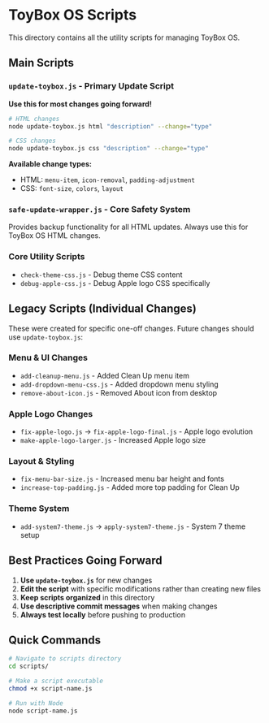 # ToyBox OS Scripts

This directory contains all the utility scripts for managing ToyBox OS.

## Main Scripts

### `update-toybox.js` - Primary Update Script
**Use this for most changes going forward!**

```bash
# HTML changes
node update-toybox.js html "description" --change="type"

# CSS changes  
node update-toybox.js css "description" --change="type"
```

**Available change types:**
- HTML: `menu-item`, `icon-removal`, `padding-adjustment`
- CSS: `font-size`, `colors`, `layout`

### `safe-update-wrapper.js` - Core Safety System
Provides backup functionality for all HTML updates. Always use this for ToyBox OS HTML changes.

### Core Utility Scripts
- `check-theme-css.js` - Debug theme CSS content
- `debug-apple-css.js` - Debug Apple logo CSS specifically

## Legacy Scripts (Individual Changes)

These were created for specific one-off changes. Future changes should use `update-toybox.js`:

### Menu & UI Changes
- `add-cleanup-menu.js` - Added Clean Up menu item
- `add-dropdown-menu-css.js` - Added dropdown menu styling
- `remove-about-icon.js` - Removed About icon from desktop

### Apple Logo Changes
- `fix-apple-logo.js` → `fix-apple-logo-final.js` - Apple logo evolution
- `make-apple-logo-larger.js` - Increased Apple logo size

### Layout & Styling
- `fix-menu-bar-size.js` - Increased menu bar height and fonts
- `increase-top-padding.js` - Added more top padding for Clean Up

### Theme System
- `add-system7-theme.js` → `apply-system7-theme.js` - System 7 theme setup

## Best Practices Going Forward

1. **Use `update-toybox.js`** for new changes
2. **Edit the script** with specific modifications rather than creating new files
3. **Keep scripts organized** in this directory
4. **Use descriptive commit messages** when making changes
5. **Always test locally** before pushing to production

## Quick Commands

```bash
# Navigate to scripts directory
cd scripts/

# Make a script executable
chmod +x script-name.js

# Run with Node
node script-name.js
```